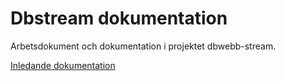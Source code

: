 # Dbstream dokumentation

Arbetsdokument och dokumentation i projektet dbwebb-stream.

[Inledande dokumentation](dokumentation/inledande.md)
